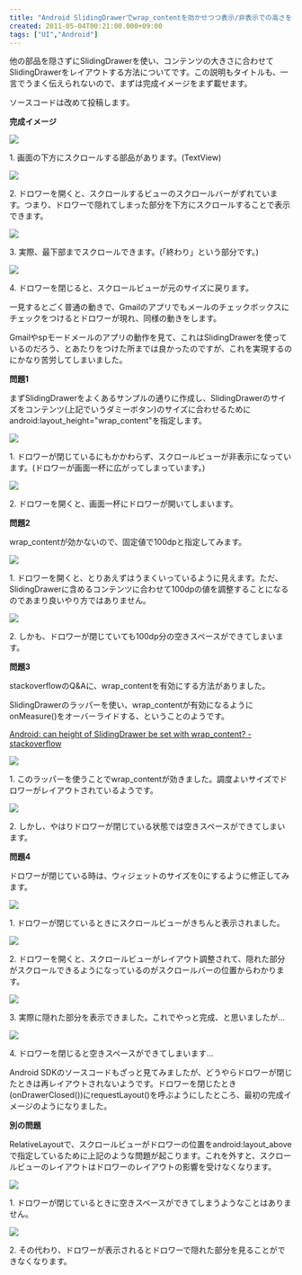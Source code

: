 ```yaml
---
title: "Android SlidingDrawerでwrap_contentを効かせつつ表示/非表示での高さを切り替える"
created: 2011-05-04T00:21:00.000+09:00
tags: ["UI","Android"]
---
```

他の部品を隠さずにSlidingDrawerを使い、コンテンツの大きさに合わせてSlidingDrawerをレイアウトする方法についてです。この説明もタイトルも、一言でうまく伝えられないので、まずは完成イメージをまず載せます。

ソースコードは改めて投稿します。
<!--more-->
**完成イメージ**

[![](http://4.bp.blogspot.com/--9rZmcFNCFA/TcAL1iGf4sI/AAAAAAAAFn0/j1iLadVg1Fg/s200/device001.png)](http://4.bp.blogspot.com/--9rZmcFNCFA/TcAL1iGf4sI/AAAAAAAAFn0/j1iLadVg1Fg/s1600/device001.png)

1\. 画面の下方にスクロールする部品があります。(TextView)

[![](http://2.bp.blogspot.com/-z5TBkeFhgeo/TcAL6Zg22ZI/AAAAAAAAFn8/BiVKhy23eYg/s200/device002.png)](http://2.bp.blogspot.com/-z5TBkeFhgeo/TcAL6Zg22ZI/AAAAAAAAFn8/BiVKhy23eYg/s1600/device002.png)

2\. ドロワーを開くと、スクロールするビューのスクロールバーがずれています。つまり、ドロワーで隠れてしまった部分を下方にスクロールすることで表示できます。

[![](http://4.bp.blogspot.com/-5EPROD5DO8Q/TcAL--4adRI/AAAAAAAAFoE/sVhD0mOyz58/s200/device003.png)](http://4.bp.blogspot.com/-5EPROD5DO8Q/TcAL--4adRI/AAAAAAAAFoE/sVhD0mOyz58/s1600/device003.png)

3\. 実際、最下部までスクロールできます。(「終わり」という部分です。)

[![](http://4.bp.blogspot.com/-p3wzIcnK38U/TcAME8DOc7I/AAAAAAAAFoM/R8t-Z3X17ro/s200/device004.png)](http://4.bp.blogspot.com/-p3wzIcnK38U/TcAME8DOc7I/AAAAAAAAFoM/R8t-Z3X17ro/s1600/device004.png)

4\. ドロワーを閉じると、スクロールビューが元のサイズに戻ります。

一見するとごく普通の動きで、Gmailのアプリでもメールのチェックボックスにチェックをつけるとドロワーが現れ、同様の動きをします。

Gmailやspモードメールのアプリの動作を見て、これはSlidingDrawerを使っているのだろう、とあたりをつけた所までは良かったのですが、これを実現するのにかなり苦労してしまいました。

**問題1**

まずSlidingDrawerをよくあるサンプルの通りに作成し、SlidingDrawerのサイズをコンテンツ(上記でいうダミーボタン)のサイズに合わせるためにandroid:layout\_height="wrap\_content"を指定します。

[![](http://4.bp.blogspot.com/-ILG8xoMtOlA/TcANeG0FHAI/AAAAAAAAFoU/2EejIYiJwTE/s200/device005_1.png)](http://4.bp.blogspot.com/-ILG8xoMtOlA/TcANeG0FHAI/AAAAAAAAFoU/2EejIYiJwTE/s1600/device005_1.png)

1\. ドロワーが閉じているにもかかわらず、スクロールビューが非表示になっています。(ドロワーが画面一杯に広がってしまっています。)

[![](http://1.bp.blogspot.com/-x_8MMGDj880/TcANeUcty-I/AAAAAAAAFoc/ENqjj-7t7dY/s200/device006_1.png)](http://1.bp.blogspot.com/-x_8MMGDj880/TcANeUcty-I/AAAAAAAAFoc/ENqjj-7t7dY/s1600/device006_1.png)

2\. ドロワーを開くと、画面一杯にドロワーが開いてしまいます。

**問題2**

wrap\_contentが効かないので、固定値で100dpと指定してみます。

[![](http://2.bp.blogspot.com/-fN4MV1rAaqg/TcANeh5ldkI/AAAAAAAAFos/rvG4Yf6Pumc/s200/device008_2.png)](http://2.bp.blogspot.com/-fN4MV1rAaqg/TcANeh5ldkI/AAAAAAAAFos/rvG4Yf6Pumc/s1600/device008_2.png)

1\. ドロワーを開くと、とりあえずはうまくいっているように見えます。ただ、SlidingDrawerに含めるコンテンツに合わせて100dpの値を調整することになるのであまり良いやり方ではありません。

[![](http://2.bp.blogspot.com/-Kn52GNzQsyQ/TcANesBdg-I/AAAAAAAAFok/bqNqdW3jfuQ/s200/device007_2.png)](http://2.bp.blogspot.com/-Kn52GNzQsyQ/TcANesBdg-I/AAAAAAAAFok/bqNqdW3jfuQ/s1600/device007_2.png)

2\. しかも、ドロワーが閉じていても100dp分の空きスペースができてしまいます。

**問題3**

stackoverflowのQ&Aに、wrap\_contentを有効にする方法がありました。

SlidingDrawerのラッパーを使い、wrap\_contentが有効になるようにonMeasure()をオーバーライドする、ということのようです。

[Android: can height of SlidingDrawer be set with wrap\_content? - stackoverflow](http://stackoverflow.com/questions/3654492/android-can-height-of-slidingdrawer-be-set-with-wrap-content/4265553#4265553)

[![](http://3.bp.blogspot.com/-oIfbZBml_jE/TcANyiyGtBI/AAAAAAAAFo8/1tpBEZbRZwY/s200/device010_3.png)](http://3.bp.blogspot.com/-oIfbZBml_jE/TcANyiyGtBI/AAAAAAAAFo8/1tpBEZbRZwY/s1600/device010_3.png)

1\. このラッパーを使うことでwrap\_contentが効きました。調度よいサイズでドロワーがレイアウトされているようです。

[![](http://4.bp.blogspot.com/-S7whH5kNJl4/TcANe3uSjqI/AAAAAAAAFo0/2AbRIgIvpkk/s200/device009_3.png)](http://4.bp.blogspot.com/-S7whH5kNJl4/TcANe3uSjqI/AAAAAAAAFo0/2AbRIgIvpkk/s1600/device009_3.png)

2\. しかし、やはりドロワーが閉じている状態では空きスペースができてしまいます。

**問題4**

ドロワーが閉じている時は、ウィジェットのサイズを0にするように修正してみます。

[![](http://2.bp.blogspot.com/-Fj85ocjvHrw/TcANy144NKI/AAAAAAAAFpE/BcZdjuZmzcY/s200/device011_4.png)](http://2.bp.blogspot.com/-Fj85ocjvHrw/TcANy144NKI/AAAAAAAAFpE/BcZdjuZmzcY/s1600/device011_4.png)

1\. ドロワーが閉じているときにスクロールビューがきちんと表示されました。

[![](http://1.bp.blogspot.com/-X0W9aj4PhgM/TcANzHryWxI/AAAAAAAAFpM/S-Wwpws1tAM/s200/device012_4.png)](http://1.bp.blogspot.com/-X0W9aj4PhgM/TcANzHryWxI/AAAAAAAAFpM/S-Wwpws1tAM/s1600/device012_4.png)

2\. ドロワーを開くと、スクロールビューがレイアウト調整されて、隠れた部分がスクロールできるようになっているのがスクロールバーの位置からわかります。

[![](http://2.bp.blogspot.com/-1QRoN0YNCyk/TcANzDNr3UI/AAAAAAAAFpU/4GGf6Dr4Ezk/s200/device013_4.png)](http://2.bp.blogspot.com/-1QRoN0YNCyk/TcANzDNr3UI/AAAAAAAAFpU/4GGf6Dr4Ezk/s1600/device013_4.png)

3\. 実際に隠れた部分を表示できました。これでやっと完成、と思いましたが…

[![](http://2.bp.blogspot.com/-Xcyo6eIZzdY/TcANzVO2X4I/AAAAAAAAFpc/VgBihhmbjXU/s200/device014_4.png)](http://2.bp.blogspot.com/-Xcyo6eIZzdY/TcANzVO2X4I/AAAAAAAAFpc/VgBihhmbjXU/s1600/device014_4.png)

4\. ドロワーを閉じると空きスペースができてしまいます…

Android SDKのソースコードもざっと見てみましたが、どうやらドロワーが閉じたときは再レイアウトされないようです。ドロワーを閉じたとき(onDrawerClosed())にrequestLayout()を呼ぶようにしたところ、最初の完成イメージのようになりました。

**別の問題**

RelativeLayoutで、スクロールビューがドロワーの位置をandroid:layout\_aboveで指定しているために上記のような問題が起こります。これを外すと、スクロールビューのレイアウトはドロワーのレイアウトの影響を受けなくなります。

[![](http://2.bp.blogspot.com/-9goK7nZqtkU/TcAN_Q2OVWI/AAAAAAAAFpk/oXvWYK2NpVU/s200/device015_5.png)](http://2.bp.blogspot.com/-9goK7nZqtkU/TcAN_Q2OVWI/AAAAAAAAFpk/oXvWYK2NpVU/s1600/device015_5.png)

1\. ドロワーが閉じているときに空きスペースができてしまうようなことはありません。

[![](http://3.bp.blogspot.com/-ZVrpZm34pcU/TcAN_hxi3_I/AAAAAAAAFps/3xDIJjGp9ck/s200/device016_5.png)](http://3.bp.blogspot.com/-ZVrpZm34pcU/TcAN_hxi3_I/AAAAAAAAFps/3xDIJjGp9ck/s1600/device016_5.png)

2\. その代わり、ドロワーが表示されるとドロワーで隠れた部分を見ることができなくなります。
